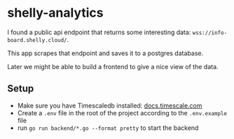 # shelly-analytics

I found a public api endpoint that returns some interesting data: `wss://info-board.shelly.cloud/`.

This app scrapes that endpoint and saves it to a postgres database.

Later we might be able to build a frontend to give a nice view of the data.

## Setup

- Make sure you have Timescaledb installed: [docs.timescale.com](https://docs.timescale.com/self-hosted/latest/install/)
- Create a `.env` file in the root of the project according to the `.env.example` file
- run `go run backend/*.go --format pretty` to start the backend
